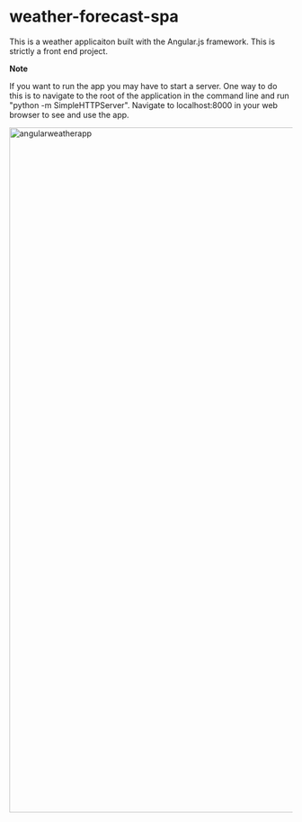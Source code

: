 # weather-forecast-spa

This is a weather applicaiton built with the Angular.js framework. This is strictly a front end project.

****************Note****************

If you want to run the app you may have to start a server.
One way to do this is to navigate to the root of the application in the command line and  run "python -m  SimpleHTTPServer". Navigate to localhost:8000 in your web browser to see and use the app.

<img width="1216" alt="angularweatherapp" src="https://cloud.githubusercontent.com/assets/10776779/10374078/5e02c0e0-6dae-11e5-9c2c-198985b73a6c.png">
